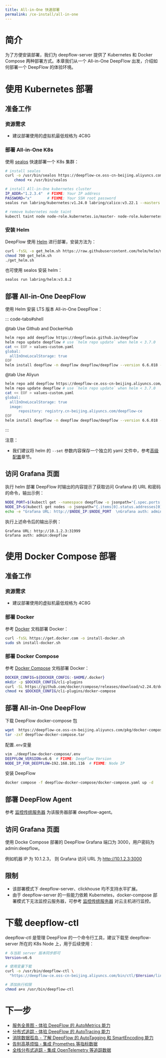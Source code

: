 ```yaml
---
title: All-in-One 快速部署
permalink: /ce-install/all-in-one
---
```


# 简介

为了方便安装部署，我们为 deepflow-server 提供了 Kubernetes 和 Docker Compose 两种部署方式。本章我们从一个 All-in-One DeepFlow 出发，介绍如何部署一个 DeepFlow 的体验环境。

# 使用 Kubernetes 部署

## 准备工作

### 资源需求

- 建议部署使用的虚拟机最低规格为 4C8G

### 部署 All-in-One K8s

使用 [sealos](https://github.com/labring/sealos) 快速部署一个 K8s 集群：

```bash
# install sealos
curl -o /usr/bin/sealos https://deepflow-ce.oss-cn-beijing.aliyuncs.com/sealos/sealos && \
    chmod +x /usr/bin/sealos

# install All-in-One kubernetes cluster
IP_ADDR="1.2.3.4"  # FIXME: Your IP address
PASSWORD="x"       # FIXME: Your SSH root password
sealos run labring/kubernetes:v1.24.0 labring/calico:v3.22.1 --masters $IP_ADDR -p $PASSWORD

# remove kubernetes node taint
kubectl taint node node-role.kubernetes.io/master- node-role.kubernetes.io/control-plane- --all
```

### 安装 Helm

DeepFlow 使用 [Helm](https://helm.sh/) 进行部署，安装方法为：

```bash
curl -fsSL -o get_helm.sh https://raw.githubusercontent.com/helm/helm/main/scripts/get-helm-3
chmod 700 get_helm.sh
./get_helm.sh
```

也可使用 sealos 安装 helm：

```bash
sealos run labring/helm:v3.8.2
```

## 部署 All-in-One DeepFlow

使用 Helm 安装 LTS 版本 All-in-One DeepFlow：

::: code-tabs#shell

@tab Use Github and DockerHub

```bash
helm repo add deepflow https://deepflowio.github.io/deepflow
helm repo update deepflow # use `helm repo update` when helm < 3.7.0
cat << EOF > values-custom.yaml
global:
  allInOneLocalStorage: true
EOF
helm install deepflow -n deepflow deepflow/deepflow --version 6.6.018 --create-namespace -f values-custom.yaml
```

@tab Use Aliyun

```bash
helm repo add deepflow https://deepflow-ce.oss-cn-beijing.aliyuncs.com/chart/stable
helm repo update deepflow # use `helm repo update` when helm < 3.7.0
cat << EOF > values-custom.yaml
global:
  allInOneLocalStorage: true
  image:
      repository: registry.cn-beijing.aliyuncs.com/deepflow-ce
EOF
helm install deepflow -n deepflow deepflow/deepflow --version 6.6.018 --create-namespace -f values-custom.yaml
```

:::

注意：

- 我们建议将 helm 的 `--set` 参数内容保存一个独立的 yaml 文件中，参考[高级配置](../best-practice/server-advanced-config/)章节。

## 访问 Grafana 页面

执行 helm 部署 DeepFlow 时输出的内容提示了获取访问 Grafana 的 URL 和密码的命令，输出示例：

```bash
NODE_PORT=$(kubectl get --namespace deepflow -o jsonpath="{.spec.ports[0].nodePort}" services deepflow-grafana)
NODE_IP=$(kubectl get nodes -o jsonpath="{.items[0].status.addresses[0].address}")
echo -e "Grafana URL: http://$NODE_IP:$NODE_PORT  \nGrafana auth: admin:deepflow"
```

执行上述命令后的输出示例：

```text
Grafana URL: http://10.1.2.3:31999
Grafana auth: admin:deepflow
```

# 使用 Docker Compose 部署

## 准备工作

### 资源需求

- 建议部署使用的虚拟机最低规格为 4C8G

### 部署 Docker

参考 [Docker](https://docs.docker.com/engine/install/) 文档部署 Docker：

```bash
curl -fsSL https://get.docker.com -o install-docker.sh
sudo sh install-docker.sh
```

### 部署 Docker Compose

参考 [Docker Compose](https://docs.docker.com/compose/install/linux/#install-the-plugin-manually) 文档部署 Docker：

```bash
DOCKER_CONFIG=${DOCKER_CONFIG:-$HOME/.docker}
mkdir -p $DOCKER_CONFIG/cli-plugins
curl -SL https://github.com/docker/compose/releases/download/v2.24.0/docker-compose-linux-x86_64 -o $DOCKER_CONFIG/cli-plugins/docker-compose
chmod +x $DOCKER_CONFIG/cli-plugins/docker-compose
```

## 部署 All-in-One DeepFlow

下载 DeepFlow docker-compose 包

```bash
wget  https://deepflow-ce.oss-cn-beijing.aliyuncs.com/pkg/docker-compose/latest/linux/deepflow-docker-compose.tar
tar -zxf deepflow-docker-compose.tar
```

配置`.env`变量

```bash
vim ./deepflow-docker-compose/.env
DEEPFLOW_VERSION=v6.6  # FIXME: DeepFlow Version
NODE_IP_FOR_DEEPFLOW=192.168.101.116  # FIXME: Node IP
```

安装 DeepFlow

```bash
docker compose -f deepflow-docker-compose/docker-compose.yaml up -d
```

## 部署 DeepFlow Agent

参考 [监控传统服务器](./legacy-host) 为该服务器部署 deepflow-agent。

## 访问 Grafana 页面

使用 Docke Compose 部署的 DeepFlow Grafana 端口为 3000，用户密码为 admin:deepflow。

例如机器 IP 为 10.1.2.3， 则 Grafana 访问 URL 为 http://10.1.2.3:3000

## 限制

- 该部署模式下 deepflow-server、clickhouse 均不支持水平扩展。
- 由于 deepflow-server 的一些能力依赖 Kubernetes，docker-compose 部署模式下无法监控云服务器，可参考 [监控传统服务器](./legacy-host) 对云主机进行监控。

# 下载 deepflow-ctl

deepflow-ctl 是管理 DeepFlow 的一个命令行工具，建议下载至 deepflow-server 所在的 K8s Node 上，用于后续使用：

```bash
# 与当前 server 版本同步即可
Version=v6.6

# 使用变量下载
curl -o /usr/bin/deepflow-ctl \
  "https://deepflow-ce.oss-cn-beijing.aliyuncs.com/bin/ctl/$Version/linux/$(arch | sed 's|x86_64|amd64|' | sed 's|aarch64|arm64|')/deepflow-ctl"

# 添加执行权限
chmod a+x /usr/bin/deepflow-ctl
```

# 下一步

- [服务全景图 - 体验 DeepFlow 的 AutoMetrics 能力](../features/universal-map/auto-metrics/)
- [分布式追踪 - 体验 DeepFlow 的 AutoTracing 能力](../features/distributed-tracing/auto-tracing/)
- [消除数据孤岛 - 了解 DeepFlow 的 AutoTagging 和 SmartEncoding 能力](../features/auto-tagging/eliminate-data-silos/)
- [告别高基烦恼 - 集成 Promethes 等指标数据](../integration/input/metrics/metrics-auto-tagging/)
- [全栈分布式追踪 - 集成 OpenTelemetry 等追踪数据](../integration/input/tracing/full-stack-distributed-tracing/)
